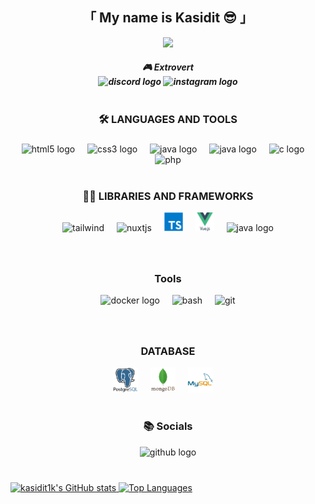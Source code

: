 <h2 align="center">「 My name is Kasidit 😎 </b> 」</h2>

<div align="center" style="border-raduis: 5px">
  <img height="180" src="https://lh3.googleusercontent.com/a/ACg8ocLfku2wx1IYuXyAOTXGnUgFokI3T0QfavTJABUXUzDV5DB77fMK=s576-c-no" />
</div>

<h5 align="center"> 🎮 Extrovert </5>

<div align="center">
  <img src="https://img.shields.io/static/v1?message=Discord&logo=discord&label=&color=7289DA&logoColor=white&labelColor=&style=for-the-badge" height="25" alt="discord logo"  />
  <img src="https://img.shields.io/static/v1?message=Instagram&logo=instagram&label=&color=E4405F&logoColor=white&labelColor=&style=for-the-badge" height="25" alt="instagram logo"  />
</div>


<br />

###



###

<h3 align="center">🛠 LANGUAGES AND TOOLS</h3>

###

<div align="center">
  <img src="https://cdn.jsdelivr.net/gh/devicons/devicon/icons/html5/html5-original.svg" height="30" alt="html5 logo"  />
  <img width="12" />
  <img src="https://cdn.jsdelivr.net/gh/devicons/devicon/icons/css3/css3-original.svg" height="30" alt="css3 logo"  />
  <img width="12" />
  <img src="https://cdn.jsdelivr.net/gh/devicons/devicon/icons/java/java-original.svg" height="30" alt="java logo"  />
  
  <img width="12" />
  <img src="https://cdn.jsdelivr.net/gh/devicons/devicon/icons/javascript/javascript-original.svg" height="30" alt="java logo"  />
  <img width="12" />
  <img src="https://cdn.jsdelivr.net/gh/devicons/devicon/icons/c/c-original.svg" height="30" alt="c logo"  />
  <img width="12" />
  <img src="https://www.php.net/images/logos/new-php-logo.svg" height="30" alt = "php" width="35" />


</div>


<br />

<h3 align="center">👩‍💻 LIBRARIES AND FRAMEWORKS</h3>

<div align="center">
  <img src="https://www.vectorlogo.zone/logos/tailwindcss/tailwindcss-icon.svg" alt="tailwind" width="30" height="30"/> </a>
  <img width="12"/>
  <img src="https://www.vectorlogo.zone/logos/nuxtjs/nuxtjs-icon.svg" alt="nuxtjs" width="30" height="30"/>
  <img width="12"/>
  <img src="https://raw.githubusercontent.com/devicons/devicon/master/icons/typescript/typescript-original.svg" alt="typescript" width="30" height="30"/>  
  <img width="12"/>
  <img src="https://raw.githubusercontent.com/devicons/devicon/master/icons/vuejs/vuejs-original-wordmark.svg" alt="vuejs" width="30" height="30"/> </a>
  <img width="12" />
  <img src="https://cdn.jsdelivr.net/gh/devicons/devicon/icons/flutter/flutter-original.svg" height="30" alt="java logo"  />
</div>

###

<br />

###

<h3 align="center">Tools</h3>
<div align="center">
  
<img src="https://cdn.jsdelivr.net/gh/devicons/devicon/icons/docker/docker-plain-wordmark.svg" height="30" height="30" alt="docker logo"  />
<img width="12">
<img src="https://www.vectorlogo.zone/logos/gnu_bash/gnu_bash-icon.svg" alt="bash" width="30" height="30"/> </a>
<img width="12">       
<img src="https://www.vectorlogo.zone/logos/git-scm/git-scm-icon.svg" alt="git" width="30" height="30"/>

</div>

###


<br />

<h3 align="center">DATABASE</h3>
<div align="center">
  <img src="https://raw.githubusercontent.com/devicons/devicon/master/icons/postgresql/postgresql-original-wordmark.svg" alt="postgresql" width="40" height="40"/>
  <img width="12">
  <img src="https://raw.githubusercontent.com/devicons/devicon/master/icons/mongodb/mongodb-original-wordmark.svg" alt="mongodb" width="40" height="40"/> </a>
  <img width="12">
  <img src="https://raw.githubusercontent.com/devicons/devicon/master/icons/mysql/mysql-original-wordmark.svg" alt="mysql" width="40" height="40"/> </a>
  <img width="12">
  
  
</div>


<br />


<h3 align="center">📚 Socials</h3>
<div align="center">
  <img src="https://cdn.jsdelivr.net/gh/devicons/devicon/icons/github/github-original.svg" height="30" alt="github logo"  />
</div>

###


<br />
<a>
  <a href="https://github.com/kasidit1k"><img alt="kasidit1k's GitHub stats"                                                                                                                                  src="https://github-readme-stats.vercel.app/api?username=kasidit1k&show_icons=true&hide=&count_private=true&title_color=0891b2&text_color=ffffff&icon_color=0891b2&bg_color=1c1917&hide_border=true&show_icons=true"  height="192px" width="49.5%"/>
  </a>
  <a href="https://github.com/alsiam](http://www.github.com/kasidit1k"><img alt="Top Languages" src="https://github-readme-stats.vercel.app/api/top-langs/?username=kasidit1k&langs_count=10&title_color=0891b2&text_color=ffffff&icon_color=0891b2&bg_color=1c1917&hide_border=true&locale=en&custom_title=Top%20%Languages" />
  </a>
  
</a>

